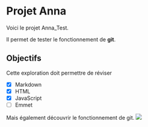 # Projet Anna

Voici le projet Anna_Test.

Il permet de tester le fonctionnement de **git**.
## Objectifs

Cette exploration doit permettre de réviser
- [x] Markdown
- [x] HTML
- [x] JavaScript
- [ ] Emmet

Mais également découvrir le fonctionnement de git.
![](https://www.01gifs.com/smileys/reflexion/1.gif)
